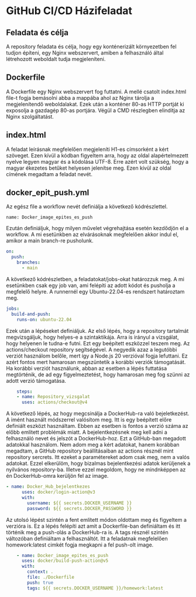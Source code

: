 # GitHub CI/CD Házifeladat

## Feladata és célja

A repository feladata és célja, hogy egy konténerizált környezetben fel tudjon építeni, egy Nginx webszervert, amiben a felhasználó által létrehozott weboldalt tudja megjeleníteni. 

## Dockerfile

A Dockerfile egy Nginx webszervert fog futtatni. A mellé csatolt index.html file-t fogja bemásolni abba a mappába ahol az Nginx tárolja a megjelenítendő weboldalakat. Ezek után a konténer 80-as HTTP portját ki exposolja a gazdagép 80-as portjára. Végül a CMD részlegben elindítja az Nginx szolgáltatást.

## index.html

A feladat leírásnak megfelelően megjeleníti H1-es címsorként a kért szöveget. Ezen kívül a kódban figyeltem arra, hogy az oldal alapértelmezett nyelve legyen magyar és a kódolása UTF-8. Erre azért volt szükség, hogy a magyar ékezetes betűket helyesen jelenítse meg. Ezen kívül az oldal címének megadtam a feladat nevét.

## docker_epit_push.yml

Az egész file a workflow nevét definiálja a következő kódrészlettel.

```
name: Docker_image_epites_es_push
```

Ezután definiáljuk, hogy milyen művelet végrehajtása esetén kezdődjön el a workflow. A mi esetünkben az elvárásoknak megfelelően akkor indul el, amikor a main branch-re pusholunk.

```yaml
on:
  push:
    branches:
      - main
```

A következő kódrészletben, a feladatokat/jobs-okat határozzuk meg. A mi esetünkben csak egy job van, ami felépíti az adott kódot és pusholja a megfelelő helyre. A runnernél egy Ubuntu-22.04-es rendszert határoztam meg.

```yaml
jobs:
  build-and-push:
    runs-on: ubuntu-22.04
```
Ezek után a lépéseket definiáljuk. Az első lépés, hogy a repository tartalmát megvizsgáljuk, hogy helyes-e a szintaktikája. Arra is irányul a vizsgálat, hogy helyenen le tudna-e futni. Ezt egy beépített eszközzel teszem meg. Az actions/checkout repository segítségével. A negyedik azaz a legutóbbi verziót használom belőle, mert így a Node.js 20 verzióval fogja lefuttani. Ez azért fontos mert hamarosan megszüntetik a korábbi verziók támogatását. Ha korábbi verziót használunk, abban az esetben a lépés futtatása megtörténik, de ad egy figyelmeztetést, hogy hamarosan meg fog szünni az adott verzió támogatása. 

```yaml
    steps:
    - name: Repository_vizsgalat
      uses: actions/checkout@v4
```

A következő lépés, az hogy megcsinálja a DockerHub-ra való bejeletkezést. A imént használt módszerrel valósítom meg. Itt is egy beépített előre definiált eszközt használtam. Ebben az esetben is fontos a verzió száma az előbb említett problémák miatt. A bejelentkezésnek meg kell adni a felhasználó nevet és jelszót a DockerHub-hoz. Ezt a GitHub-ban megadott adatokkal használom. Nem adom meg a kért adatokat, hanem korábban megadtam, a GitHub repository beállításaiban az actions résznél mint repository sercrets. Itt ezeket a paramétereket adom csak meg, nem a valós adatokat. Ezzel elkerülöm, hogy bizalmas bejelentkezési adatok kerüljenek a nyilvános repository-ba. Illetve ezzel megoldom, hogy ne mindnképpen az én DockerHub-omra kerüljön fel az image.

```yaml
- name: Docker_Hub_bejelentkezes
      uses: docker/login-action@v3
      with:
        username: ${{ secrets.DOCKER_USERNAME }}
        password: ${{ secrets.DOCKER_PASSWORD }}
```

Az utolsó lépést szintén a fent említett módon oldottam meg és figyeltem a verzióra is. Ez a lépés felépíti azt amit a Dockerfile-ban definiáltam és itt történik meg a push-olás a DockerHub-ra is. A tags résznél szintén változóban definiáltam a felhasználtót. Itt a feladatnak megfelelően homework:latest cimkét fogja megkapni a fel push-olt image.

```yaml
    - name: Docker_image_epites_es_push
      uses: docker/build-push-action@v5
      with:
        context: .
        file: ./Dockerfile
        push: true
        tags: ${{ secrets.DOCKER_USERNAME }}/homework:latest
```